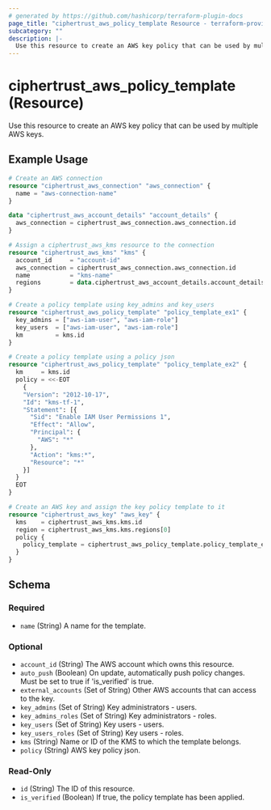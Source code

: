 ```yaml
---
# generated by https://github.com/hashicorp/terraform-plugin-docs
page_title: "ciphertrust_aws_policy_template Resource - terraform-provider-ciphertrust"
subcategory: ""
description: |-
  Use this resource to create an AWS key policy that can be used by multiple AWS keys.
---
```


# ciphertrust_aws_policy_template (Resource)

Use this resource to create an AWS key policy that can be used by multiple AWS keys.

## Example Usage

```terraform
# Create an AWS connection
resource "ciphertrust_aws_connection" "aws_connection" {
  name = "aws-connection-name"
}

data "ciphertrust_aws_account_details" "account_details" {
  aws_connection = ciphertrust_aws_connection.aws_connection.id
}

# Assign a ciphertrust_aws_kms resource to the connection
resource "ciphertrust_aws_kms" "kms" {
  account_id     = "account-id"
  aws_connection = ciphertrust_aws_connection.aws_connection.id
  name           = "kms-name"
  regions        = data.ciphertrust_aws_account_details.account_details.regions
}

# Create a policy template using key_admins and key_users
resource "ciphertrust_aws_policy_template" "policy_template_ex1" {
  key_admins = ["aws-iam-user", "aws-iam-role"]
  key_users  = ["aws-iam-user", "aws-iam-role"]
  km         = kms.id
}

# Create a policy template using a policy json
resource "ciphertrust_aws_policy_template" "policy_template_ex2" {
  km     = kms.id
  policy = <<-EOT
    {
    "Version": "2012-10-17",
    "Id": "kms-tf-1",
    "Statement": [{
      "Sid": "Enable IAM User Permissions 1",
      "Effect": "Allow",
      "Principal": {
        "AWS": "*"
      },
      "Action": "kms:*",
      "Resource": "*"
    }]
  }
  EOT
}

# Create an AWS key and assign the key policy template to it
resource "ciphertrust_aws_key" "aws_key" {
  kms    = ciphertrust_aws_kms.kms.id
  region = ciphertrust_aws_kms.kms.regions[0]
  policy {
    policy_template = ciphertrust_aws_policy_template.policy_template_ex1.id
  }
}
```

<!-- schema generated by tfplugindocs -->
## Schema

### Required

- `name` (String) A name for the template.

### Optional

- `account_id` (String) The AWS account which owns this resource.
- `auto_push` (Boolean) On update, automatically push policy changes. Must be set to true if 'is_verified' is true.
- `external_accounts` (Set of String) Other AWS accounts that can access to the key.
- `key_admins` (Set of String) Key administrators - users.
- `key_admins_roles` (Set of String) Key administrators - roles.
- `key_users` (Set of String) Key users - users.
- `key_users_roles` (Set of String) Key users - roles.
- `kms` (String) Name or ID of the KMS to which the template belongs.
- `policy` (String) AWS key policy json.

### Read-Only

- `id` (String) The ID of this resource.
- `is_verified` (Boolean) If true, the policy template has been applied.
